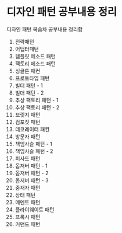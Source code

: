 # 디자인 패턴 공부내용 정리

디자인 패턴 복습차 공부내용 정리함  

1. 전략패턴
2. 어댑터패턴
3. 템플릿 메소드 패턴
4. 팩토리 메소드 패턴
5. 싱글톤 패컨
6. 프로토타입 패턴  
7. 빌더 패턴 - 1  
8. 빌더 패턴 - 2  
9. 추상 팩토리 패턴 - 1
10. 추상 팩토리 패턴 - 2
11. 브릿지 패턴
12. 컴포짓 패턴
13. 데코레이터 패컨
14. 방문자 패턴
15. 책임사슬 패턴 - 1
16. 책임사슬 패턴 - 2
17. 퍼사드 패턴
18. 옵저버 패턴 - 1
19. 옵저버 패턴 - 2
20. 옵저버 패턴 - 3
21. 중재자 패턴
22. 상태 패턴
23. 메멘토 패턴
24. 플라이웨이트 패턴
25. 프록시 패턴
26. 커맨드 패턴
